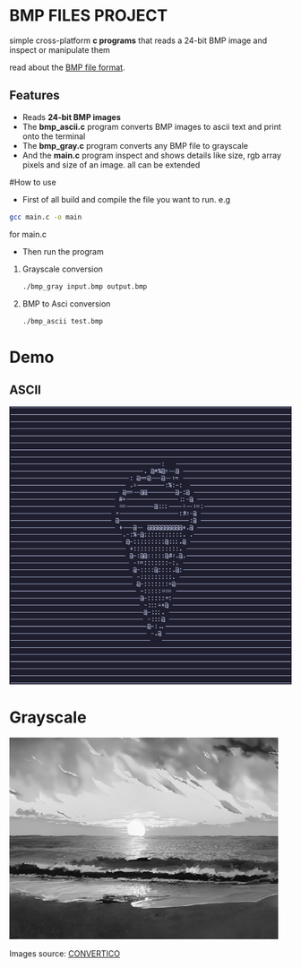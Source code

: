 # BMP FILES PROJECT
simple cross-platform **c programs** that reads a 24-bit BMP image and inspect or manipulate them

read about the [BMP file format](https://en.wikipedia.org/wiki/BMP_file_format).

## Features
- Reads **24-bit BMP images**
- The **bmp_ascii.c** program converts BMP images to ascii text and print onto the terminal
- The **bmp_gray.c** program converts any BMP file to grayscale
- And the **main.c** program inspect and shows details like size, rgb array pixels and size of an image. all can be extended

#How to use

- First of all build and compile the file you want to run.
 e.g
 
 ```bash
 gcc main.c -o main
 ```
 for main.c

- Then run the program 
1. Grayscale conversion
    ```bash
    ./bmp_gray input.bmp output.bmp
    ```
2. BMP to Asci conversion
    ```bash 
    ./bmp_ascii test.bmp
    ```
# Demo
## ASCII
![ASCII Demo](./examples/ascii-ice-crem.png)

# Grayscale
![Grayscale Demo](./examples/word_gray.bmp)

Images source: [CONVERTICO](https://convertico.com/)

